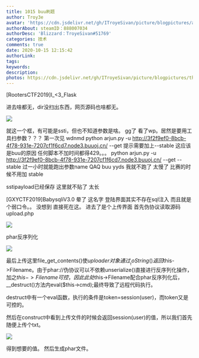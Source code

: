 ```yaml
---
title: 1015 buu刷题
author: Troy3e
avatar: 'https://cdn.jsdelivr.net/gh/ITroyeSivan/picture/blogpictures/avatar.jpg'
authorAbout: steamID：888007034
authorDesc: 'Blizzard：TroyeSivan#51769'
categories: 技术
comments: true
date: 2020-10-15 12:15:42
authorLink:
tags:
keywords:
description:
photos: https://cdn.jsdelivr.net/gh/ITroyeSivan/picture/blogpictures/thumb-1920-1107309.jpg
---
```

[RootersCTF2019]I_<3_Flask

进去啥都无，dir没扫出东西，网页源码也啥都无。

![](https://cdn.jsdelivr.net/gh/ITroyeSivan/picture/blogpictures/20201015121826.png)

就这一个框，有可能是ssti，但也不知道参数是啥。
gg了
看了wp。居然是要用工具扫参数？？？
第一次见 wdnmd
python arjun.py -u http://3f2f9ef0-8bcb-4f78-931e-7207cf1f6cd7.node3.buuoj.cn/ --get
提示需要加上--stable 这应该是buu的原因 任何脚本不加时间都得429。。。
python arjun.py -u http://3f2f9ef0-8bcb-4f78-931e-7207cf1f6cd7.node3.buuoj.cn/ --get --stable
过一小时就能跑出参数name QAQ 
buu yyds
我就不跑了 太慢了 比赛的时候不用加 stable

sstipayload已经保存 这里就不贴了 太长

[GXYCTF2019]BabysqliV3.0
晕了 这名字
登陆界面其实不存在sql注入 而且就是个弱口令。。
没想到 直接死在这。
进去了是个上传界面
首先伪协议读取源码
upload.php

![](https://cdn.jsdelivr.net/gh/ITroyeSivan/picture/blogpictures/20201015154014.png)

phar反序列化

![](https://cdn.jsdelivr.net/gh/ITroyeSivan/picture/blogpictures/20201015154311.png)

最后上传这里file_get_contents()使$uploader对象通过__toString()返回$this->Filename。由于phar://伪协议可以不依赖unserialize()直接进行反序列化操作，加之$this->Filename可控，因此此处$this->Filename配合phar反序列化后，__destruct()方法内eval($this->cmd);最终导致了远程代码执行。

destruct中有一个eval函数，执行的条件是token=session(user)，而token又是可控的。

然后在construct中看到上传文件的时候会返回session(user)的值，所以我们首先随便上传个txt。

![](https://cdn.jsdelivr.net/gh/ITroyeSivan/picture/blogpictures/20201015155318.png)

得到想要的值。
然后生成phar文件。


